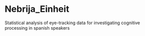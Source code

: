 # Nebrija_Einheit
Statistical analysis of eye-tracking data for investigating cognitive processing in spanish speakers 
